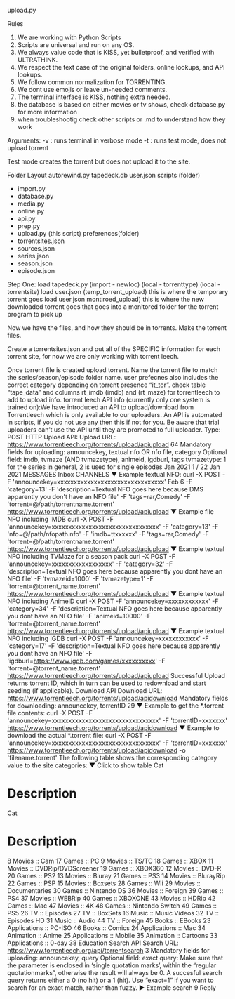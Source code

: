 upload.py

Rules

1. We are working with Python Scripts
2. Scripts are universal and run on any OS.
3. We always value code that is KISS, yet bulletproof, and verified with ULTRATHINK.
4. We respect the text case of the original folders, online lookups, and API lookups.
5. We follow common normalization for TORRENTING.
6. We dont use emojis or leave un-needed comments.
7. The terminal interface is KISS, nothing extra needed.
8. the database is based on either movies or tv shows, check database.py for more information
9. when troubleshootig check other scripts or .md to understand how they work

Arguments:
-v : runs terminal in verbose mode
-t : runs test mode, does not upload torrent

Test mode creates the torrent but does not upload it to the site. 

Folder Layout 
autorewind.py 
tapedeck.db
user.json
scripts (folder)
- import.py
- database.py 
- media.py
- online.py
- api.py
- prep.py
- upload.py (this script)
preferences(folder)
- torrentsites.json
- sources.json
- series.json
- season.json
- episode.json


Step One:
load tapedeck.py (import - newloc) (local - torrenttype) (local - torrentsite)
load user.json (temp_torrent_upload) this is where the temporary torrent goes
load user.json montiroed_upload) this is where the new downloaded torrent goes that goes into a monitored folder for the torrent program to pick up


Now we have the files, and how they should be in torrents. Make the torrent files. 

Create a torrentsites.json and put all of the SPECIFIC information for each torrent site, for now we are only working with torrent leech. 





Once torrent file is created upload torrent. Name the torrent file to match the series/season/episode folder name.
user prefecnes also includes the correct category depending on torrent presence “it_tor”. check table “tape_data” and columns rt_imdb (imdb) and (rt_maze) for torrentleech to add to upload info. 
torrent leech API info (currently only one system is trained on):We have introduced an API to upload/download from Torrentleech which is only
available to our uploaders. An API is automated in scripts, if you do not use any
then this if not for you. Be aware that trial uploaders can’t use the API until they
are promoted to full uploader.
Type: POST HTTP
Upload API:
Upload URL: https://www.torrentleech.org/torrents/upload/apiupload
64
Mandatory fields for uploading: announcekey, textual nfo OR nfo file, category
Optional field: imdb, tvmaze (AND tvmazetype), animeid, igdburl, tags
tvmazetype: 1 for the series in general, 2 is used for single episodes
Jan 2021
1 / 22
Jan 2021
MESSAGES
Inbox
CHANNELS
▼ Example textual NFO:
curl -X POST -F 'announcekey=xxxxxxxxxxxxxxxxxxxxxxxxxxxxxxxx'
Feb 6
-F 'category=13' -F 'description=Textual NFO goes here because
DMS
apparently you don't have an NFO file' -F 'tags=rar,Comedy' -F
'torrent=@/path/torrentname.torrent'
https://www.torrentleech.org/torrents/upload/apiupload
▼ Example file NFO including IMDB
curl -X POST -F 'announcekey=xxxxxxxxxxxxxxxxxxxxxxxxxxxxxxxx'
-F 'category=13' -F 'nfo=@/path/nfopath.nfo' -F 'imdb=ttxxxxxx'
-F 'tags=rar,Comedy' -F 'torrent=@/path/torrentname.torrent'
https://www.torrentleech.org/torrents/upload/apiupload
▼ Example textual NFO including TVMaze for a season pack
curl -X POST -F 'announcekey=xxxxxxxxxxxxxxxxxx' -F
'category=32' -F 'description=Textual NFO goes here because
apparently you dont have an NFO file' -F 'tvmazeid=1000' -F
'tvmazetype=1' -F 'torrent=@torrent_name.torrent'
https://www.torrentleech.org/torrents/upload/apiupload
▼ Example textual NFO including AnimeID
curl -X POST -F 'announcekey=xxxxxxxxxxxx' -F 'category=34' -F
'description=Textual NFO goes here because apparently you dont
have an NFO file' -F 'animeid=10000' -F
'torrent=@torrent_name.torrent'
https://www.torrentleech.org/torrents/upload/apiupload
▼ Example textual NFO including IGDB
curl -X POST -F 'announcekey=xxxxxxxxxxxx' -F 'category=17' -F
'description=Textual NFO goes here because apparently you dont
have an NFO file' -F
'igdburl=https://www.igdb.com/games/xxxxxxxxxx' -F
'torrent=@torrent_name.torrent'
https://www.torrentleech.org/torrents/upload/apiupload
Successful Upload returns torrent ID, which in turn can be used to redownload
and start seeding (if applicable).
Download API
Download URL: https://www.torrentleech.org/torrents/upload/apidownload
Mandatory fields for downloading: announcekey, torrentID
29
▼ Example to get the *.torrent file contents:
curl -X POST -F 'announcekey=xxxxxxxxxxxxxxxxxxxxxxxxxxxxxxxx'
-F 'torrentID=xxxxxxx'
https://www.torrentleech.org/torrents/upload/apidownload
▼ Example to download the actual *.torrent file:
curl -X POST -F 'announcekey=xxxxxxxxxxxxxxxxxxxxxxxxxxxxxxxx'
-F 'torrentID=xxxxxxx'
https://www.torrentleech.org/torrents/upload/apidownload -o
'filename.torrent'
The following table shows the corresponding category value to the site
categories:
▼ Click to show table
Cat
# Description
Cat
# Description
8 Movies :: Cam 17 Games :: PC
9 Movies :: TS/TC 18 Games :: XBOX
11
Movies ::
DVDRip/DVDScreener
19 Games :: XBOX360
12 Movies :: DVD-R 20 Games :: PS2
13 Movies :: Bluray 21 Games :: PS3
14 Movies :: BlurayRip 22 Games :: PSP
15 Movies :: Boxsets 28 Games :: Wii
29 Movies :: Documentaries 30 Games :: Nintendo DS
36 Movies :: Foreign 39 Games :: PS4
37 Movies :: WEBRip 40 Games :: XBOXONE
43 Movies :: HDRip 42 Games :: Mac
47 Movies :: 4K 48
Games :: Nintendo
Switch
49 Games :: PS5
26 TV :: Episodes
27 TV :: BoxSets 16 Music :: Music Videos
32 TV :: Episodes HD 31 Music :: Audio
44 TV :: Foreign
45 Books :: EBooks
23 Applications :: PC-ISO 46 Books :: Comics
24 Applications :: Mac 34 Animation :: Anime
25 Applications :: Mobile 35 Animation :: Cartoons
33 Applications :: 0-day 38 Education
Search API
Search URL: https://www.torrentleech.org/api/torrentsearch
3
Mandatory fields for uploading: announcekey, query
Optional field: exact
query: Make sure that the parameter is enclosed in ‘single quotation marks’,
within the “regular quotationmarks”, otherwise the result will always be 0.
A succesful search query returns either a 0 (no hit) or a 1 (hit). Use “exact=1” if
you want to search for an exact match, rather than fuzzy.
► Example search
9 Reply